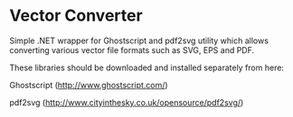 # Vector Converter

Simple .NET wrapper for Ghostscript and pdf2svg utility which allows converting various vector file formats such as SVG, EPS and PDF.

These libraries should be downloaded and installed separately from here:

Ghostscript (http://www.ghostscript.com/)

pdf2svg (http://www.cityinthesky.co.uk/opensource/pdf2svg/)